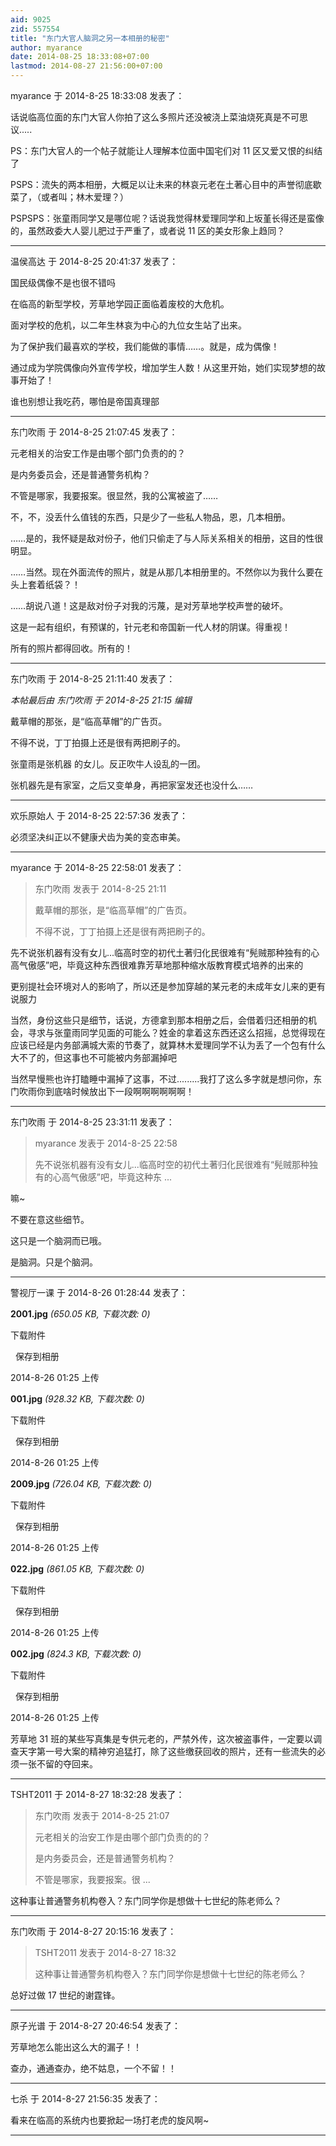 ```yaml
---
aid: 9025
zid: 557554
title: "东门大官人脑洞之另一本相册的秘密"
author: myarance
date: 2014-08-25 18:33:08+07:00
lastmod: 2014-08-27 21:56:00+07:00
---
```


myarance 于 2014-8-25 18:33:08 发表了：

话说临高位面的东门大官人你拍了这么多照片还没被浇上菜油烧死真是不可思议.....

PS：东门大官人的一个帖子就能让人理解本位面中国宅们对 11 区又爱又恨的纠结了

PSPS：流失的两本相册，大概足以让未来的林哀元老在土著心目中的声誉彻底歇菜了，（或者叫；林木爱理？）

PSPSPS：张童雨同学又是哪位呢？话说我觉得林爱理同学和上坂堇长得还是蛮像的，虽然政委大人婴儿肥过于严重了，或者说 11 区的美女形象上趋同？

---

温侯高达 于 2014-8-25 20:41:37 发表了：

国民级偶像不是也很不错吗

在临高的新型学校，芳草地学园正面临着废校的大危机。

面对学校的危机，以二年生林哀为中心的九位女生站了出来。

为了保护我们最喜欢的学校，我们能做的事情……。就是，成为偶像！

通过成为学院偶像向外宣传学校，增加学生人数！从这里开始，她们实现梦想的故事开始了！

谁也别想让我吃药，哪怕是帝国真理部

---

东门吹雨 于 2014-8-25 21:07:45 发表了：

元老相关的治安工作是由哪个部门负责的的？

是内务委员会，还是普通警务机构？

不管是哪家，我要报案。很显然，我的公寓被盗了……

不，不，没丢什么值钱的东西，只是少了一些私人物品，恩，几本相册。

……是的，我怀疑是敌对份子，他们只偷走了与人际关系相关的相册，这目的性很明显。

……当然。现在外面流传的照片，就是从那几本相册里的。不然你以为我什么要在头上套着纸袋？！

……胡说八道！这是敌对份子对我的污蔑，是对芳草地学校声誉的破坏。

这是一起有组织，有预谋的，针元老和帝国新一代人材的阴谋。得重视！

所有的照片都得回收。所有的！

---

东门吹雨 于 2014-8-25 21:11:40 发表了：

_本帖最后由 东门吹雨 于 2014-8-25 21:15 编辑_

戴草帽的那张，是“临高草帽”的广告页。

不得不说，丁丁拍摄上还是很有两把刷子的。

张童雨是张机器 的女儿。反正吹牛人设乱的一团。

张机器先是有家室，之后又变单身，再把家室发还也没什么……

---

欢乐原始人 于 2014-8-25 22:57:36 发表了：

必须坚决纠正以不健康犬齿为美的变态审美。

---

myarance 于 2014-8-25 22:58:01 发表了：

> 东门吹雨 发表于 2014-8-25 21:11
>
> 戴草帽的那张，是“临高草帽”的广告页。
>
> 不得不说，丁丁拍摄上还是很有两把刷子的。

先不说张机器有没有女儿...临高时空的初代土著归化民很难有“髡贼那种独有的心高气傲感”吧，毕竟这种东西很难靠芳草地那种缩水版教育模式培养的出来的

更别提社会环境对人的影响了，所以还是参加穿越的某元老的未成年女儿来的更有说服力

当然，身份这些只是细节，话说，方德拿到那本相册之后，会借着归还相册的机会，寻求与张童雨同学见面的可能么？姓金的拿着这东西还这么招摇，总觉得现在应该已经是内务部满城大索的节奏了，就算林木爱理同学不认为丢了一个包有什么大不了的，但这事也不可能被内务部漏掉吧

当然早慢熊也许打瞌睡中漏掉了这事，不过.........我打了这么多字就是想问你，东门吹雨你到底啥时候放出下一段啊啊啊啊啊啊！

---

东门吹雨 于 2014-8-25 23:31:11 发表了：

> myarance 发表于 2014-8-25 22:58
>
> 先不说张机器有没有女儿...临高时空的初代土著归化民很难有“髡贼那种独有的心高气傲感”吧，毕竟这种东 ...

嘛~

不要在意这些细节。

这只是一个脑洞而已哦。

是脑洞。只是个脑洞。

---

警视厅一课 于 2014-8-26 01:28:44 发表了：

**2001.jpg** _(650.05 KB, 下载次数: 0)_

下载附件

&nbsp;
保存到相册

2014-8-26 01:25 上传

**001.jpg** _(928.32 KB, 下载次数: 0)_

下载附件

&nbsp;
保存到相册

2014-8-26 01:25 上传

**2009.jpg** _(726.04 KB, 下载次数: 0)_

下载附件

&nbsp;
保存到相册

2014-8-26 01:25 上传

**022.jpg** _(861.05 KB, 下载次数: 0)_

下载附件

&nbsp;
保存到相册

2014-8-26 01:25 上传

**002.jpg** _(824.3 KB, 下载次数: 0)_

下载附件

&nbsp;
保存到相册

2014-8-26 01:25 上传

芳草地 31 班的某些写真集是专供元老的，严禁外传，这次被盗事件，一定要以调查天字第一号大案的精神穷追猛打，除了这些缴获回收的照片，还有一些流失的必须一张不留的夺回来。

---

TSHT2011 于 2014-8-27 18:32:28 发表了：

> 东门吹雨 发表于 2014-8-25 21:07
>
> 元老相关的治安工作是由哪个部门负责的的？
>
> 是内务委员会，还是普通警务机构？
>
> 不管是哪家，我要报案。很 ...

这种事让普通警务机构卷入？东门同学你是想做十七世纪的陈老师么？

---

东门吹雨 于 2014-8-27 20:15:16 发表了：

> TSHT2011 发表于 2014-8-27 18:32
>
> 这种事让普通警务机构卷入？东门同学你是想做十七世纪的陈老师么？

总好过做 17 世纪的谢霆锋。

---

原子光谱 于 2014-8-27 20:46:54 发表了：

芳草地怎么能出这么大的漏子！！

查办，通通查办，绝不姑息，一个不留！！

---

七杀 于 2014-8-27 21:56:35 发表了：

看来在临高的系统内也要掀起一场打老虎的旋风啊~

---
